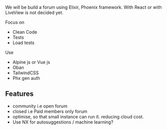 We will be build a forum using Elixir, Phoenix framework.
With React or with LiveView is not decided yet.

Focus on
- Clean Code
- Tests
- Load tests

Use
- Alpine js or Vue js
- Oban
- TailwindCSS
- Phx gen auth

## Features
- community i.e open forum
- closed i.e Paid members only forum
- optimise, so that small instance can run it. reducing cloud cost.
- Use NX for autosuggestions / machine learning?
